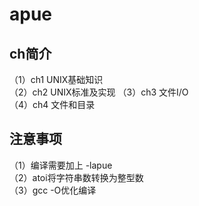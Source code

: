<!--
 * @Author: your name
 * @Date: 2020-01-20 17:28:49
 * @LastEditTime : 2020-01-25 22:23:00
 * @LastEditors  : Please set LastEditors
 * @Description: In User Settings Edit
 * @FilePath: /apue/README.md
 -->
# apue
## ch简介
（1）ch1 UNIX基础知识  
（2）ch2 UNIX标准及实现
（3）ch3 文件I/O  
（4）ch4 文件和目录
## 注意事项
（1）编译需要加上 -lapue  
（2）atoi将字符串数转换为整型数  
（3）gcc -O优化编译  

